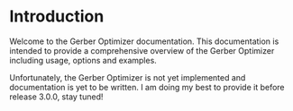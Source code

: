 # Introduction

Welcome to the Gerber Optimizer documentation. This documentation is intended to provide
a comprehensive overview of the Gerber Optimizer including usage, options and examples.

Unfortunately, the Gerber Optimizer is not yet implemented and documentation is yet to
be written. I am doing my best to provide it before release 3.0.0, stay tuned!

